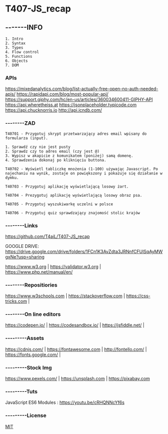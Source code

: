 # T407-JS_recap 

## -------INFO
```
1. Intro
2. Syntax
3. Types
4. Flow control
5. Functions
6. Objects
7. DOM
```
### APIs
https://mixedanalytics.com/blog/list-actually-free-open-no-auth-needed-apis/
https://rapidapi.com/blog/most-popular-api/
https://support.giphy.com/hc/en-us/articles/360034600411-GIPHY-API
https://api.wheretheiss.at
https://jsonplaceholder.typicode.com
https://api.chucknorris.io
http://api.icndb.com/


### --------ZAD
```
T40701 - Przygotuj skrypt przetwarzający adres email wpisany do formularza (input).

1. Sprawdź czy nie jest pusty
2. Sprawdz czy to adres email (czy jest @)
3. Wypisz w akapicie z komunikatem (poniżej) samą domenę.
4. Sprawdzenia dokonaj po kliknięciu buttona.

T40702 - Wyświetl tabliczkę mnożenia (1-100) używając Javascript. Po najechaniu na wynik, zostaje on powiększony i pokazuje się działanie w dymku.

T40703 - Przygotuj aplikację wyświetlającą losowy żart.

T40704 - Prezygotuj aplikację wyświetlającą losowy obraz psa.

T40705 - Przygotuj wyszukiwarkę uczelni w polsce

T40706 - Przygotuj quiz sprawdzający znajomość stolic krajów

```
### --------Links
https://github.com/T4aiL/T407-JS_recap

GOOGLE DRIVE: https://drive.google.com/drive/folders/1FCn1K3AvZdta3JRNnfCFUlSqAyMWgxNe?usp=sharing

https://www.w3.org | https://validator.w3.org | https://www.php.net/manual/en/
### --------Repositiories
https://www.w3schools.com | https://stackoverflow.com | https://css-tricks.com |
### --------On line editors
https://codepen.io/ | https://codesandbox.io/ | https://jsfiddle.net/ |
### ---------Assets
https://cdnjs.com/ | https://fontawesome.com | http://fontello.com/ | https://fonts.google.com/ |
### ---------Stock Img
https://www.pexels.com/ | https://unsplash.com | https://pixabay.com
### ---------Tuts
JavaScript ES6 Modules : https://youtu.be/cRHQNNcYf6s
### ---------License
[MIT](https://choosealicense.com/licenses/mit/)

